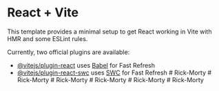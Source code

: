# React + Vite

This template provides a minimal setup to get React working in Vite with HMR and some ESLint rules.

Currently, two official plugins are available:

- [@vitejs/plugin-react](https://github.com/vitejs/vite-plugin-react/blob/main/packages/plugin-react/README.md) uses [Babel](https://babeljs.io/) for Fast Refresh
- [@vitejs/plugin-react-swc](https://github.com/vitejs/vite-plugin-react-swc) uses [SWC](https://swc.rs/) for Fast Refresh
#   R i c k - M o r t y  
 #   R i c k - M o r t y  
 #   R i c k - M o r t y  
 #   R i c k - M o r t y  
 #   R i c k - M o r t y  
 #   R i c k - M o r t y  
 